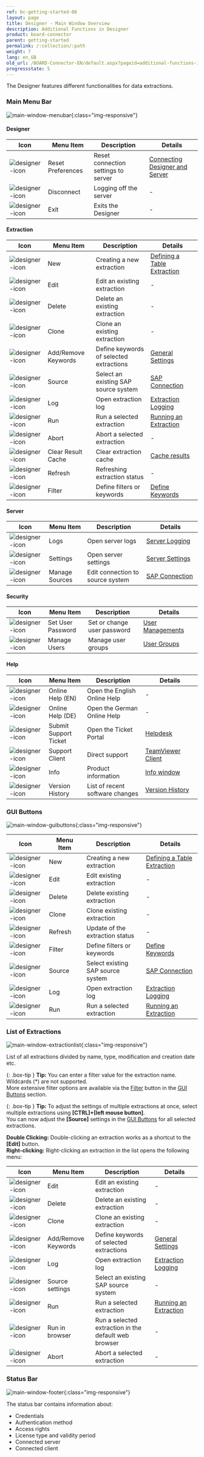```yaml
---
ref: bc-getting-started-06
layout: page
title: Designer - Main Window Overview
description: Additional Functions in Designer
product: board-connector
parent: getting-started
permalink: /:collection/:path
weight: 7
lang: en_GB
old_url: /BOARD-Connector-EN/default.aspx?pageid=additional-functions-in-designer
progressstate: 5
---	
```



The Designer features different functionalities for data extractions. 

### Main Menu Bar

![main-window-menubar](/img/content/board/main-window-menubar.png){:class="img-responsive"}

#### Designer

Icon <img width=0/>| Menu Item <img width=70/>|Description <img width=200/>| Details<img width=200/>
-----|------------ | ------------ | -------------
![designer-icon](/img/content/icons/designer/reset-preferences.png) | Reset Preferences  | Reset connection settings to server | [Connecting Designer and Server](../getting-started/connect-designer-with-server)
![designer-icon](/img/content/icons/designer/disconnect.png) | Disconnect | Logging off the server | -
![designer-icon](/img/content/icons/designer/exit.png) | Exit | Exits the Designer | -


#### Extraction

Icon <img width=0/>| Menu Item <img width=70/>|Description <img width=200/>| Details<img width=200/>
-----|------------ | ------------ | -------------
![designer-icon](/img/content/icons/designer/add.png) | New  | Creating a new extraction | [Defining a Table Extraction](../getting-started/define-a-table-extraction)
![designer-icon](/img/content/icons/designer/edit.png) | Edit | Edit an existing extraction | -
![designer-icon](/img/content/icons/designer/delete.png) | Delete | Delete an existing extraction | -
![designer-icon](/img/content/icons/designer/clone.png) | Clone | Clone an existing extraction | -
![designer-icon](/img/content/icons/designer/keyword.png) | Add/Remove Keywords | Define keywords of selected extractions | [General Settings](./general-settings#misc-tab)
![designer-icon](/img/content/icons/designer/source.png)| Source | Select an existing SAP source system | [SAP Connection](../introduction/sap-connection)
![designer-icon](/img/content/icons/designer/log1.png) | Log | Open extraction log | [Extraction Logging](../logging/logging-access-via-designer#extraction-logs)
![designer-icon](/img/content/icons/designer/run.png)| Run  | Run a selected extraction | [Running an Extraction](../getting-started/run-an-extraction)
![designer-icon](/img/content/icons/designer/abort.png) | Abort | Abort a selected extraction | -
![designer-icon](/img/content/icons/designer/clear-result-cache.png) | Clear Result Cache | Clear extraction cache | [Cache results](../getting-started/general-settings#misc-tab)
![designer-icon](/img/content/icons/designer/refresh.png) | Refresh | Refreshing extraction status | -
![designer-icon](/img/content/icons/designer/filter.png) | Filter | Define filters or keywords |  [Define Keywords](../getting-started/general-settings#misc-tab)

#### Server

Icon <img width=0/>| Menu Item <img width=70/>|Description <img width=200/>| Details<img width=200/>
-----|------------ | ------------ | -------------
![designer-icon](/img/content/icons/designer/log1.png) | Logs  | Open server logs | [Server Logging](../logging/logging-access-via-designer#server-logs-run)
![designer-icon](/img/content/icons/designer/settings.png) | Settings | Open server settings | [Server Settings](../server/server-settings)
![designer-icon](/img/content/icons/designer/source.png) | Manage Sources | Edit connection to source system | [SAP Connection](../introduction/sap-connection)

#### Security

Icon <img width=0/>| Menu Item <img width=70/>|Description <img width=200/>| Details<img width=200/>
-----|------------ | ------------ | -------------
![designer-icon](/img/content/icons/designer/user-password.png) | Set User Password  | Set or change user password  | [User Managements](../security/user-management#user)
![designer-icon](/img/content/icons/designer/user.png) | Manage Users | Manage user groups | [User Groups](../security/user-management#user-groups)

#### Help

Icon <img width=0/>| Menu Item <img width=70/>|Description <img width=200/>| Details<img width=200/>
-----|------------ | ------------ | -------------
![designer-icon](/img/content/icons/designer/eng.png)| Online Help (EN) | Open the English Online Help| <!-----> - <!-----> 
![designer-icon](/img/content/icons/designer/de.png) | Online Help (DE) | Open the German Online Help | -
![designer-icon](/img/content/icons/designer/support.png) | Submit Support Ticket | Open the Ticket Portal | [Helpdesk](https://support.theobald-software.com/helpdesk/User/Register)
![designer-icon](/img/content/icons/designer/support-client.png) | Support Client | Direct support | [TeamViewer Client](https://get.teamviewer.com/theobaldsoftware)
![designer-icon](/img/content/icons/designer/info.png) | Info | Product information | [Info window](../introduction/license#about-xtract-universal---info-window)
![designer-icon](/img/content/icons/designer/version-history.png) | Version History | List of recent software changes | [Version History](https://kb.theobald-software.com/version-history)

### GUI Buttons

![main-window-guibuttons](/img/content/board/main-window-guibuttons.png){:class="img-responsive"}

Icon <img width=0/>| Menu Item <img width=70/>|Description <img width=200/>| Details<img width=200/>
-----|------------ | ------------ | -------------
![designer-icon](/img/content/icons/designer/add.png) | New | Creating a new extraction | [Defining a Table Extraction](../getting-started/define-a-table-extraction)
![designer-icon](/img/content/icons/designer/edit.png) | Edit |  Edit existing extraction | -
![designer-icon](/img/content/icons/designer/delete.png) | Delete |  Delete existing extraction  | -
![designer-icon](/img/content/icons/designer/clone.png) | Clone |  Clone existing extraction  | - 
![designer-icon](/img/content/icons/designer/refresh.png) | Refresh | Update of the extraction status  | -
![designer-icon](/img/content/icons/designer/filter.png) | Filter |  Define filters or keywords | [Define Keywords](../getting-started/general-settings#misc-tab)
![designer-icon](/img/content/icons/designer/source.png) | Source|  Select existing SAP source system  | [SAP Connection](../introduction/sap-connection)
![designer-icon](/img/content/icons/designer/log1.png) | Log | Open extraction log  | [Extraction Logging](../logging/logging-access-via-designer#extraction-logs)
![designer-icon](/img/content/icons/designer/run.png) | Run  | Run a selected extraction  | [Running an Extraction](../getting-started/run-an-extraction)


### List of Extractions

![main-window-extractionlist](/img/content/board/main-window-extractionlist.png){:class="img-responsive"}

List of all extractions divided by name, type, modification and creation date etc. <br>

{: .box-tip }
**Tip:** You can enter a filter value for the extraction name. Wildcards (*) are not supported. <br> 
More extensive filter options are available via the [Filter](../advanced-techniques/regular-expressions) button in the [GUI Buttons](#gui-buttons) section.

{: .box-tip }
**Tip:** To adjust the settings of multiple extractions at once, select multiple extractions using **[CTRL]+[left mouse button]**.<br>
You can now adjust the **[Source]** settings in the [GUI Buttons](#gui-buttons) for all selected extractions.

**Double Clicking:** Double-clicking an extraction works as a shortcut to the **[Edit]** button. <br>
**Right-clicking:** Right-clicking an extraction in the list opens the following menu:<br>

Icon <img width=0/>| Menu Item <img width=70/>|Description <img width=200/>| Details<img width=200/>
-----|------------ | ------------ | -------------
![designer-icon](/img/content/icons/designer/edit.png) | Edit | Edit an existing extraction | -
![designer-icon](/img/content/icons/designer/delete.png) | Delete | Delete an existing extraction | -
![designer-icon](/img/content/icons/designer/clone.png) | Clone | Clone an existing extraction | -
![designer-icon](/img/content/icons/designer/keyword.png) | Add/Remove Keywords | Define keywords of selected extractions | [General Settings](./general-settings#misc-tab)
![designer-icon](/img/content/icons/designer/log1.png) | Log | Open extraction log | [Extraction Logging](../logging/logging-access-via-designer#extraction-logs)
![designer-icon](/img/content/icons/designer/source.png) | Source settings| Select an existing SAP source system | -
![designer-icon](/img/content/icons/designer/run.png) | Run  | Run a selected extraction | [Running an Extraction](../getting-started/run-an-extraction)
![designer-icon](/img/content/icons/designer/run-in-browser.png) | Run in browser | Run a selected extraction in the default web browser | - 
![designer-icon](/img/content/icons/designer/abort.png) | Abort | Abort a selected extraction | -


### Status Bar 

![main-window-footer](/img/content/board/main-window-footer.png){:class="img-responsive"}

The status bar contains information about: 
- Credentials
- Authentication method
- Access rights
- License type and validity period
- Connected server
- Connected client

